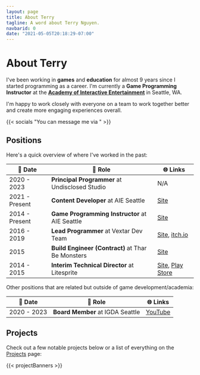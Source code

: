 ```yaml
---
layout: page
title: About Terry
tagline: A word about Terry Nguyen.
navbarid: 0
date: "2021-05-05T20:18:29-07:00"
---
```


# About Terry

I've been working in **games** and **education** for almost 9 years since I
started programming as a career. I'm currently a **Game Programming Instructor**
at the [**Academy of Interactive Entertainment**](https://seattle.aie.edu/) in
Seattle, WA.

I'm happy to work closely with everyone on a team to work together better and
create more engaging experiences overall.

{{< socials "You can message me via " >}}

## Positions

Here's a quick overview of where I've worked in the past:

:calendar: Date | :office: Role                                     | :globe_with_meridians: Links
----------------|---------------------------------------------------|--------------------------------------------------------------------------------------------------------------------------
2020 - 2023     | **Principal Programmer** at Undisclosed Studio    | N/A
2021 - Present  | **Content Developer** at AIE Seattle              | [Site](https://seattle.aie.edu)
2014 - Present  | **Game Programming Instructor** at AIE Seattle    | [Site](https://seattle.aie.edu)
2016 - 2019     | **Lead Programmer** at Vextar Dev Team            | [Site](https://vextar.xyz/), [itch.io](https://vextardevteam.itch.io/vextar)
2015            | **Build Engineer (Contract)** at Thar Be Monsters | [Site](https://thar-be-monsters.tumblr.com/)
2014 - 2015     | **Interim Technical Director** at Litesprite      | [Site](https://litesprite.com/), [Play Store](https://play.google.com/store/apps/details?id=com.litesprite.sinaspritepro)

Other positions that are related but outside of game development/academia:

:calendar: Date | :office: Role                    | :globe_with_meridians: Links
----------------|----------------------------------|--------------------------------------------------------
2020 - 2023     | **Board Member** at IGDA Seattle | [YouTube](https://www.youtube.com/c/IGDASeattle/videos)

## Projects

Check out a few notable projects below or a list of everything on the [Projects](/projects/) page:

{{< projectBanners >}}
